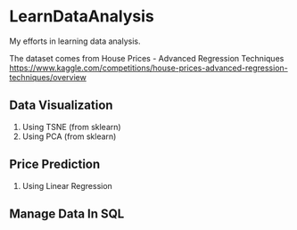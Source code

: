 # LearnDataAnalysis
My efforts in learning data analysis.

The dataset comes from House Prices - Advanced Regression Techniques https://www.kaggle.com/competitions/house-prices-advanced-regression-techniques/overview

## Data Visualization
1. Using TSNE (from sklearn)
2. Using PCA (from sklearn)

## Price Prediction
1. Using Linear Regression 

## Manage Data In SQL